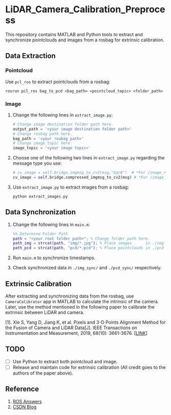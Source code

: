 # LiDAR_Camera_Calibration_Preprocess

This repository contains MATLAB and Python tools to extract and synchronize pointclouds and images from a rosbag for extrinsic calibration.

## Data Extraction

### Pointcloud

Use `pcl_ros` to extract pointclouds from a rosbag:

```shell
rosrun pcl_ros bag_to_pcd <bag_path> <pointcloud_topic> <folder_path>
```

### Image

1. Change the following lines in `extract_image.py`:

    ```python
    # Change image destination folder path here.
    output_path = '<your image destination folder path>'
    # Change rosbag path here.
    bag_path = '<your roabag path>'
    # Change image topic here.
    image_topic = '<your image topic>'
    ```

2. Choose one of the following two lines in `extract_image.py` regarding the message type you use:

    ```python
    # cv_image = self.bridge.imgmsg_to_cv2(msg,"bgr8")  # *For /image_raw
    cv_image = self.bridge.compressed_imgmsg_to_cv2(msg) # *For /image_raw/compressed
    ```

3. Use `extract_image.py` to extract images from a rosbag:

    ```shell
    python extract_images.py
    ```

## Data Synchronization

1. Change the following lines in `main.m`:

    ```matlab
    %% Determine Folder Path
    path = "<your root folder path>"; % Change folder path here.
    path_img = strcat(path, "img/*.jpg"); % Place images      in ./img folder
    path_pcd = strcat(path, "pcd/*.pcd"); % Place pointclouds in ./pcd folder
    ```

2. Run `main.m` to synchronize timestamps.
3. Check synchronized data in `./img_sync/` and `./pcd_sync/` respectively.

## Extrinsic Calibration

After extracting and synchronizing data from the rosbag, use `CameraCalibrator` app in MATLAB to calculate the intrinsic of the camera. Later, use the method mentioned in the following paper to calibrate the extrinsic between LiDAR and camera.

[1]. Xie S, Yang D, Jiang K, et al. Pixels and 3-D Points Alignment Method for the Fusion of Camera and LiDAR Data[J]. IEEE Transactions on Instrumentation and Measurement, 2019, 68(10): 3661-3676. [[LINK](https://ieeexplore.ieee.org/document/8565990)]

## TODO

- [ ] Use Python to extract both pointcloud and image.
- [ ] Release and maintain code for extrinsic calibration (All credit goes to the authors of the paper above).

## Reference

1. [ROS Answers](https://answers.ros.org/question/289937/subscribing-to-compressed-images-from-rosbag/)
2. [CSDN Blog](https://blog.csdn.net/yinxingtianxia/java/article/details/80266849)